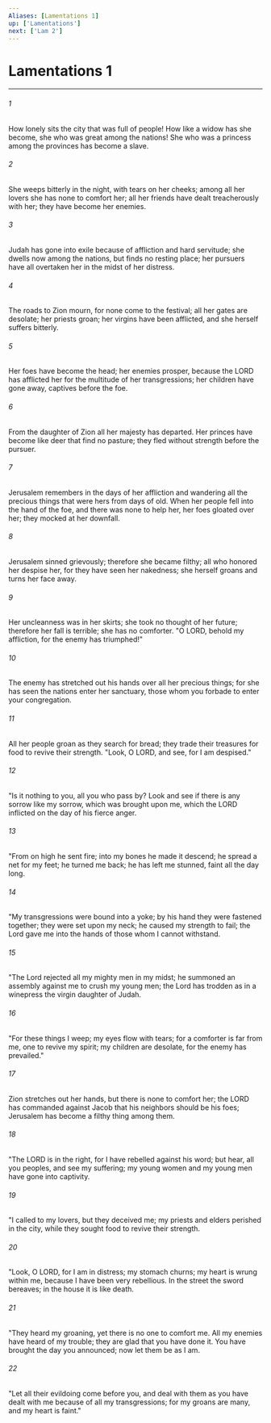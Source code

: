 ```yaml
---
Aliases: [Lamentations 1]
up: ['Lamentations']
next: ['Lam 2']
---
```

# Lamentations 1
***



###### 1 
How lonely sits the city that was full of people! How like a widow has she become, she who was great among the nations! She who was a princess among the provinces has become a slave. 

###### 2 
She weeps bitterly in the night, with tears on her cheeks; among all her lovers she has none to comfort her; all her friends have dealt treacherously with her; they have become her enemies. 

###### 3 
Judah has gone into exile because of affliction and hard servitude; she dwells now among the nations, but finds no resting place; her pursuers have all overtaken her in the midst of her distress. 

###### 4 
The roads to Zion mourn, for none come to the festival; all her gates are desolate; her priests groan; her virgins have been afflicted, and she herself suffers bitterly. 

###### 5 
Her foes have become the head; her enemies prosper, because the LORD has afflicted her for the multitude of her transgressions; her children have gone away, captives before the foe. 

###### 6 
From the daughter of Zion all her majesty has departed. Her princes have become like deer that find no pasture; they fled without strength before the pursuer. 

###### 7 
Jerusalem remembers in the days of her affliction and wandering all the precious things that were hers from days of old. When her people fell into the hand of the foe, and there was none to help her, her foes gloated over her; they mocked at her downfall. 

###### 8 
Jerusalem sinned grievously; therefore she became filthy; all who honored her despise her, for they have seen her nakedness; she herself groans and turns her face away. 

###### 9 
Her uncleanness was in her skirts; she took no thought of her future; therefore her fall is terrible; she has no comforter. "O LORD, behold my affliction, for the enemy has triumphed!" 

###### 10 
The enemy has stretched out his hands over all her precious things; for she has seen the nations enter her sanctuary, those whom you forbade to enter your congregation. 

###### 11 
All her people groan as they search for bread; they trade their treasures for food to revive their strength. "Look, O LORD, and see, for I am despised." 

###### 12 
"Is it nothing to you, all you who pass by? Look and see if there is any sorrow like my sorrow, which was brought upon me, which the LORD inflicted on the day of his fierce anger. 

###### 13 
"From on high he sent fire; into my bones he made it descend; he spread a net for my feet; he turned me back; he has left me stunned, faint all the day long. 

###### 14 
"My transgressions were bound into a yoke; by his hand they were fastened together; they were set upon my neck; he caused my strength to fail; the Lord gave me into the hands of those whom I cannot withstand. 

###### 15 
"The Lord rejected all my mighty men in my midst; he summoned an assembly against me to crush my young men; the Lord has trodden as in a winepress the virgin daughter of Judah. 

###### 16 
"For these things I weep; my eyes flow with tears; for a comforter is far from me, one to revive my spirit; my children are desolate, for the enemy has prevailed." 

###### 17 
Zion stretches out her hands, but there is none to comfort her; the LORD has commanded against Jacob that his neighbors should be his foes; Jerusalem has become a filthy thing among them. 

###### 18 
"The LORD is in the right, for I have rebelled against his word; but hear, all you peoples, and see my suffering; my young women and my young men have gone into captivity. 

###### 19 
"I called to my lovers, but they deceived me; my priests and elders perished in the city, while they sought food to revive their strength. 

###### 20 
"Look, O LORD, for I am in distress; my stomach churns; my heart is wrung within me, because I have been very rebellious. In the street the sword bereaves; in the house it is like death. 

###### 21 
"They heard my groaning, yet there is no one to comfort me. All my enemies have heard of my trouble; they are glad that you have done it. You have brought the day you announced; now let them be as I am. 

###### 22 
"Let all their evildoing come before you, and deal with them as you have dealt with me because of all my transgressions; for my groans are many, and my heart is faint."

